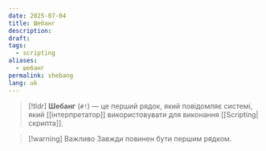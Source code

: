 ```yaml
---
date: 2025-07-04
title: Шебанг
description: 
draft: 
tags:
  - scripting
aliases:
  - шебанг
permalink: shebang
lang: uk
---
```


> [!tldr]
> **Шебанг** (`#!`) — це перший рядок, який повідомляє системі, який [[інтерпретатор]] використовувати для виконання [[Scripting|скрипта]].

> [!warning] Важливо
> Завжди повинен бути першим рядком.
